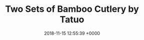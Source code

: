 ---
title: Two Sets of Bamboo Cutlery by Tatuo
layout: blocks
date: 2018-11-15 12:55:39 +0000
issue-tag:
- plastic-free
category_tag:
- home
thumbnail: https://images-na.ssl-images-amazon.com/images/I/81OfQPaiN7L._SL1500_.jpg
price: 13.99
page_sections:
- template: simple-header
  block: header-3
  logo: "/uploads/2018/11/11/logo.png"
- template: content-feature
  block: feature-1
  media_alignment: Right
  headline: Two Sets of Bamboo Cutlery by Tatuo
  content: Two Sets of Bamboo Cutlery | Flatware Set Bamboo Travel Utensils Include Reusable Knife Fork Spoon Chopsticks Straws (White and Green) tableware
  media:
    image: https://images-na.ssl-images-amazon.com/images/I/81OfQPaiN7L._SL1500_.jpg
  link: https://amzn.to/2B9SSLo
- template: signup-bar
  block: cta-bar
  email_recipient: kimszelong@gmail.com
  content: Sign up to get updates from nadar
- template: simple-footer
  block: footer-1
  content: <img src="/uploads/2018/11/11/logo.png">

---
